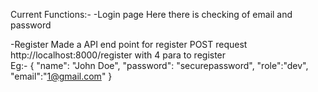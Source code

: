 Current Functions:-
-Login page
Here there is checking of email and password

-Register
Made a API end point for register
POST request http://localhost:8000/register
with 4 para to register  
 Eg:-
{
"name": "John Doe",
"password": "securepassword",
"role":"dev",
"email":"1@gmail.com"
}
